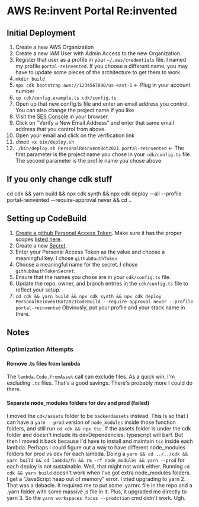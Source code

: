 # AWS Re:invent Portal Re:invented

## Initial Deployment

1. Create a new AWS Organization
1. Create a new IAM User with Admin Access to the new Organization
1. Register that user as a profile in your `~/.aws/credentials` file. I named my profile `portal-reinvented`. If you choose a different name, you may have to update some pieces of the architecture to get them to work
1. `mkdir build`
1. `npx cdk bootstrap aws://1234567890/us-east-1` <- Plug in your account number
1. `cp cdk/config.example.ts cdk/config.ts`
1. Open up that new config.ts file and enter an email address you control. You can also change the project name if you like
1. Visit the [SES Console](https://console.aws.amazon.com/ses/home?region=us-east-1#) in your browser.
1. Click on "Verify a New Email Address" and enter that same email address that you control from above.
1. Open your email and click on the verification link
1. `chmod +x bin/deploy.sh`
1. `./bin/deploy.sh PersonalReinventBot2021 portal-reinvented` <- The first parameter is the project name you chose in your `cdk/config.ts` file. The second parameter is the profile name you chose above.

## If you only change cdk stuff

cd cdk && yarn build && npx cdk synth && npx cdk deploy --all --profile portal-reinvented --require-approval never && cd ..

## Setting up CodeBuild

1. [Create a github Personal Access Token](https://docs.github.com/en/authentication/keeping-your-account-and-data-secure/creating-a-personal-access-token). Make sure it has the proper scopes [listed here](https://docs.aws.amazon.com/codebuild/latest/userguide/access-tokens.html).
1. Create a new [Secret](https://console.aws.amazon.com/secretsmanager/home?region=us-east-1#!/home).
1. Enter your Personal Access Token as the value and choose a meaningful key. I chose `githubOauthToken`
1. Choose a meaningful name for the secret. I chose `githubOauthTokenSecret`.
1. Ensure that the names you chose are in your `cdk/config.ts` file.
1. Update the repo, owner, and branch entries in the `cdk/config.ts` file to reflect your setup.
1. `cd cdk && yarn build && npx cdk synth && npx cdk deploy PersonalReinventBot2021CodeBuild --require-approval never --profile portal-reinvented` Obviously, put your profile and your stack name in there.

## Notes

### Optimization Attempts

#### Remove .ts files from lambda

The `lambda.Code.fromAsset` call can exclude files. As a quick win, I'm excluding `.ts` files. That's a good savings. There's probably more I could do there.

#### Separate node_modules folders for dev and prod (failed)

I moved the `cdk/assets` folder to be `backendassets` instead. This is so that I can have a `yarn --prod` version of `node_modules` inside those function folders, and still run `cd cdk && npx tsc`. If the assets folder is under the cdk folder and doesn't include its devDependencies, typescript will barf.
But then I moved it back because I'd have to install and maintain `tsc` inside each lambda.
Perhaps I could figure out a way to have different node_modules folders for prod vs dev for each lambda. Doing a `yarn && cd ../../cdk && yarn build && cd lambda/fn && rm -rf node_modules && yarn --prod` for each deploy is not sustainable.
Well, that might not work either. Running `cd cdk && yarn build` doesn't work when I've got extra node_modules folders. I get a "JavaScript heap out of memory" error.
I tried upgrading to yarn 2. That was a debacle. It required me to put some .yarnrc file in the repo and a .yarn folder with some massive js file in it. Plus, it upgraded me directly to yarn 3. So the `yarn workspaces focus --prodction` cmd didn't work. Ugh.
